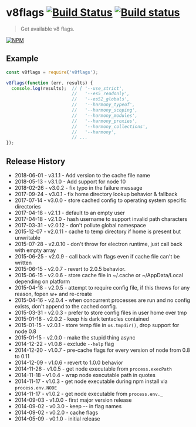 # v8flags [![Build Status](https://secure.travis-ci.org/js-cli/js-v8flags.png)](http://travis-ci.org/js-cli/js-v8flags) [![Build status](https://ci.appveyor.com/api/projects/status/9psgmwayx9kpol1a?svg=true)](https://ci.appveyor.com/project/js-cli/js-v8flags)
> Get available v8 flags.

[![NPM](https://nodei.co/npm/v8flags.png)](https://nodei.co/npm/v8flags/)

## Example
```js
const v8flags = require('v8flags');

v8flags(function (err, results) {
  console.log(results);  // [ '--use_strict',
                         //   '--es5_readonly',
                         //   '--es52_globals',
                         //   '--harmony_typeof',
                         //   '--harmony_scoping',
                         //   '--harmony_modules',
                         //   '--harmony_proxies',
                         //   '--harmony_collections',
                         //   '--harmony',
                         // ...
});
```

## Release History

* 2018-06-01 - v3.1.1 - Add version to the cache file name
* 2018-05-13 - v3.1.0 - Add support for node 10
* 2018-02-26 - v3.0.2 - fix typo in the failure message
* 2017-09-24 - v3.0.1 - fix home directory lookup behavior & fallback
* 2017-07-14 - v3.0.0 - store cached config to operating system specific directories
* 2017-04-18 - v2.1.1 - default to an empty user
* 2017-04-18 - v2.1.0 - hash username to support invalid path characters
* 2017-03-31 - v2.0.12 - don't pollute global namespace
* 2015-12-07 - v2.0.11 - cache to temp directory if home is present but unwritable
* 2015-07-28 - v2.0.10 - don't throw for electron runtime, just call back with empty array
* 2015-06-25 - v2.0.9 - call back with flags even if cache file can't be written
* 2015-06-15 - v2.0.7 - revert to 2.0.5 behavior.
* 2015-06-15 - v2.0.6 - store cache file in ~/.cache or ~/AppData/Local depending on platform
* 2015-04-18 - v2.0.5 - attempt to require config file, if this throws for any reason, fopen w+ and re-create
* 2015-04-16 - v2.0.4 - when concurrent processes are run and no config exists, don't append to the cached config.
* 2015-03-31 - v2.0.3 - prefer to store config files in user home over tmp
* 2015-01-18 - v2.0.2 - keep his dark tentacles contained
* 2015-01-15 - v2.0.1 - store temp file in `os.tmpdir()`, drop support for node 0.8
* 2015-01-15 - v2.0.0 - make the stupid thing async
* 2014-12-22 - v1.0.8 - exclude `--help` flag
* 2014-12-20 - v1.0.7 - pre-cache flags for every version of node from 0.8 to 0.11
* 2014-12-09 - v1.0.6 - revert to 1.0.0 behavior
* 2014-11-26 - v1.0.5 - get node executable from `process.execPath`
* 2014-11-18 - v1.0.4 - wrap node executable path in quotes
* 2014-11-17 - v1.0.3 - get node executable during npm install via `process.env.NODE`
* 2014-11-17 - v1.0.2 - get node executable from `process.env._`
* 2014-09-03 - v1.0.0 - first major version release
* 2014-09-02 - v0.3.0 - keep -- in flag names
* 2014-09-02 - v0.2.0 - cache flags
* 2014-05-09 - v0.1.0 - initial release
